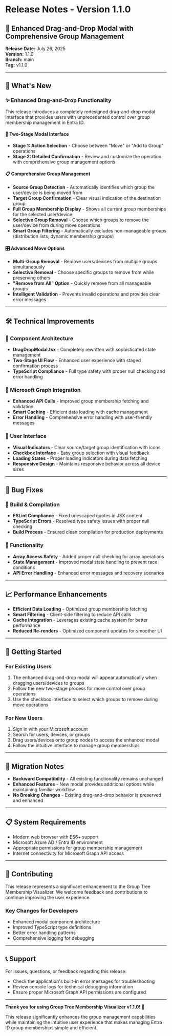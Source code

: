 # Release Notes - Version 1.1.0

## 🚀 Enhanced Drag-and-Drop Modal with Comprehensive Group Management

**Release Date:** July 26, 2025  
**Version:** 1.1.0  
**Branch:** main  
**Tag:** v1.1.0  

---

## 🎯 What's New

### ✨ Enhanced Drag-and-Drop Functionality

This release introduces a completely redesigned drag-and-drop modal interface that provides users with unprecedented control over group membership management in Entra ID.

#### 🔄 Two-Stage Modal Interface
- **Stage 1: Action Selection** - Choose between "Move" or "Add to Group" operations
- **Stage 2: Detailed Confirmation** - Review and customize the operation with comprehensive group management options

#### 📋 Comprehensive Group Management
- **Source Group Detection** - Automatically identifies which group the user/device is being moved from
- **Target Group Confirmation** - Clear visual indication of the destination group
- **Full Group Membership Display** - Shows all current group memberships for the selected user/device
- **Selective Group Removal** - Choose which groups to remove the user/device from during move operations
- **Smart Group Filtering** - Automatically excludes non-manageable groups (distribution lists, dynamic membership groups)

#### 🎛️ Advanced Move Options
- **Multi-Group Removal** - Remove users/devices from multiple groups simultaneously
- **Selective Removal** - Choose specific groups to remove from while preserving others
- **"Remove from All" Option** - Quickly remove from all manageable groups
- **Intelligent Validation** - Prevents invalid operations and provides clear error messages

---

## 🛠️ Technical Improvements

### 🔧 Component Architecture
- **DragDropModal.tsx** - Completely rewritten with sophisticated state management
- **Two-Stage UI Flow** - Enhanced user experience with staged confirmation process
- **TypeScript Compliance** - Full type safety with proper null checking and error handling

### 🔗 Microsoft Graph Integration
- **Enhanced API Calls** - Improved group membership fetching and validation
- **Smart Caching** - Efficient data loading with cache management
- **Error Handling** - Comprehensive error handling with user-friendly messages

### 🎨 User Interface
- **Visual Indicators** - Clear source/target group identification with icons
- **Checkbox Interface** - Easy group selection with visual feedback
- **Loading States** - Proper loading indicators during data fetching
- **Responsive Design** - Maintains responsive behavior across all device sizes

---

## 🐛 Bug Fixes

### 🔨 Build & Compilation
- **ESLint Compliance** - Fixed unescaped quotes in JSX content
- **TypeScript Errors** - Resolved type safety issues with proper null checking
- **Build Process** - Ensured clean compilation for production deployments

### 🎯 Functionality
- **Array Access Safety** - Added proper null checking for array operations
- **State Management** - Improved modal state handling to prevent race conditions
- **API Error Handling** - Enhanced error messages and recovery scenarios

---

## 📈 Performance Enhancements

- **Efficient Data Loading** - Optimized group membership fetching
- **Smart Filtering** - Client-side filtering to reduce API calls
- **Cache Integration** - Leverages existing cache system for better performance
- **Reduced Re-renders** - Optimized component updates for smoother UI

---

## 🚀 Getting Started

### For Existing Users
1. The enhanced drag-and-drop modal will appear automatically when dragging users/devices to groups
2. Follow the new two-stage process for more control over group operations
3. Use the checkbox interface to select which groups to remove during move operations

### For New Users
1. Sign in with your Microsoft account
2. Search for users, devices, or groups
3. Drag users/devices onto group nodes to access the enhanced modal
4. Follow the intuitive interface to manage group memberships

---

## 🔄 Migration Notes

- **Backward Compatibility** - All existing functionality remains unchanged
- **Enhanced Features** - New modal provides additional options while maintaining familiar workflow
- **No Breaking Changes** - Existing drag-and-drop behavior is preserved and enhanced

---

## 📋 System Requirements

- Modern web browser with ES6+ support
- Microsoft Azure AD / Entra ID environment
- Appropriate permissions for group membership management
- Internet connectivity for Microsoft Graph API access

---

## 🤝 Contributing

This release represents a significant enhancement to the Group Tree Membership Visualizer. We welcome feedback and contributions to continue improving the user experience.

### Key Changes for Developers
- Enhanced modal component architecture
- Improved TypeScript type definitions
- Better error handling patterns
- Comprehensive logging for debugging

---

## 📞 Support

For issues, questions, or feedback regarding this release:
- Check the application's built-in error messages for troubleshooting
- Review console logs for technical debugging information
- Ensure proper Microsoft Graph API permissions are configured

---

**Thank you for using Group Tree Membership Visualizer v1.1.0!** 🎉

This release significantly enhances the group management capabilities while maintaining the intuitive user experience that makes managing Entra ID group memberships simple and efficient.

